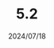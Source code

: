 ---
layout: gold_efficiency

title: 5.2
date: 2024/07/18
description: Wild Rift Gold Efficiency of 5.2 (12 adjusted, 3 new items)
image: /assets/favicon512x512.png

permalink: /5.2/

data:
    refer_url: https://wildrift.leagueoflegends.com/en-us/news/game-updates/wild-rift-patch-notes-52/
    refer_text: 5.2
    items: items_5_2
    stats: stats_5_2

patch_note:
    statuses:
        buffed: "Crystalline Reflector"
        adjusted: "Infinity Orb,Harmonic Echo,Riftmaker,Youmuu's Ghostblade,Dawnshroud,Rabadon's Deathcap,Blade of the Ruined King,Infinity Edge,Amaranth's Twinguard,Warmog's Armor,Sterak's Gage,Horizon Focus"
        nerfed: ""
        new: "SUNDERED SKY,ECLIPSE,PSYCHIC PROJECTOR"
    excludes: ""
    compare:
        statuses: "buffed,adjusted,nerfed"
        items: items_5_1d
        stats: stats_5_1d
        item_prefix: 5.1d
        force: "Infinity Orb:Light - Infinity Orb;Harmonic Echo:Light - Harmonic Echo;Riftmaker:Light - Riftmaker;Youmuu's Ghostblade:Light - Youmuu's Ghostblade;Youmuu's Ghostblade (Momentum):Light - Youmuu's Ghostblade (Momentum - lv15);Youmuu's Ghostblade (Haste):Light - Youmuu's Ghostblade (Haste - lv15);Dawnshroud:Light - Dawnshroud;Rabadon's Deathcap (Overkill - lv1):Ruin - Rabadon's Deathcap (Cinders, Overkill - lv1);Rabadon's Deathcap (Overkill - lv15):Ruin - Rabadon's Deathcap (Cinders, Overkill - lv15);Blade of the Ruined King:Ruin - Blade of the Ruined King (Repentance - lv15);Infinity Edge:Ruin - Infinity Edge (Self-Destruction - lv15);Amaranth's Twinguard:Ruin - Amaranth's Twinguard (Withering - lv15);Amaranth's Twinguard (Endurance):Ruin - Amaranth's Twinguard (Withering - lv15, Endurance);Warmog's Armor:Ruin - Warmog's Armor (Dead End - lv15);Sterak's Gage (Heavy Handed - lv1 IRE 58 AD):Ruin - Sterak's Gage (Heavy Handed - lv1 IRE 58 AD);Sterak's Gage (Heavy Handed - lv15 IRE 122 AD):Ruin - Sterak's Gage (Heavy Handed - lv15 IRE 122 AD);Horizon Focus:Light - Horizon Focus"
---